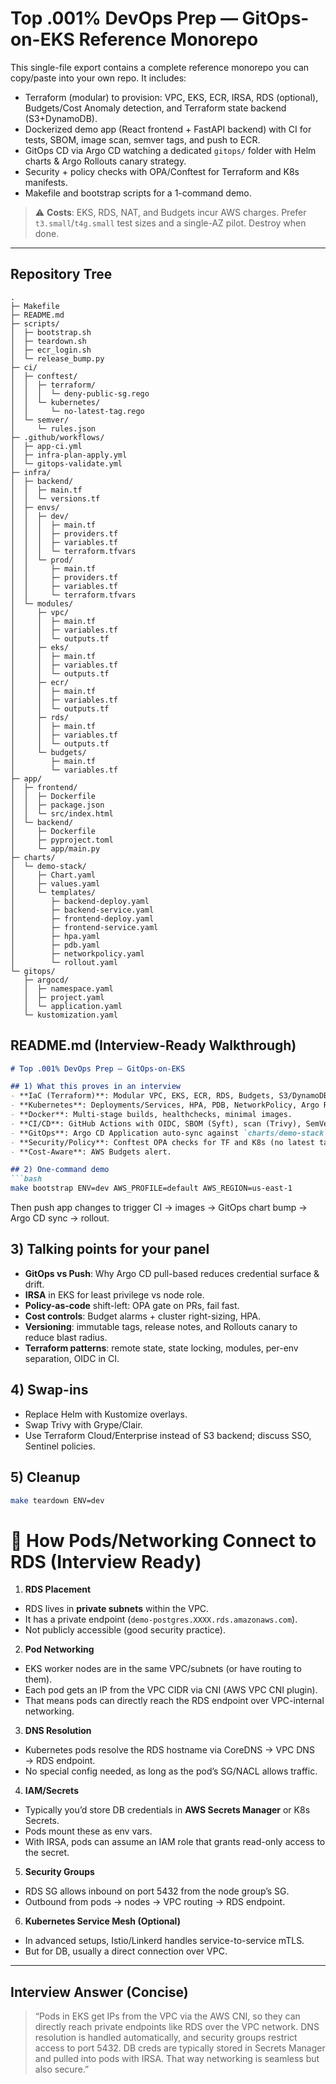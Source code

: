 # Top .001% DevOps Prep — GitOps-on-EKS Reference Monorepo

This single-file export contains a complete reference monorepo you can copy/paste into your own repo. It includes:
- Terraform (modular) to provision: VPC, EKS, ECR, IRSA, RDS (optional), Budgets/Cost Anomaly detection, and Terraform state backend (S3+DynamoDB).
- Dockerized demo app (React frontend + FastAPI backend) with CI for tests, SBOM, image scan, semver tags, and push to ECR.
- GitOps CD via Argo CD watching a dedicated `gitops/` folder with Helm charts & Argo Rollouts canary strategy.
- Security + policy checks with OPA/Conftest for Terraform and K8s manifests.
- Makefile and bootstrap scripts for a 1-command demo.

> ⚠️ **Costs**: EKS, RDS, NAT, and Budgets incur AWS charges. Prefer `t3.small`/`t4g.small` test sizes and a single-AZ pilot. Destroy when done.

---

## Repository Tree

```
.
├─ Makefile
├─ README.md
├─ scripts/
│  ├─ bootstrap.sh
│  ├─ teardown.sh
│  ├─ ecr_login.sh
│  └─ release_bump.py
├─ ci/
│  ├─ conftest/
│  │  ├─ terraform/
│  │  │  └─ deny-public-sg.rego
│  │  └─ kubernetes/
│  │     └─ no-latest-tag.rego
│  └─ semver/
│     └─ rules.json
├─ .github/workflows/
│  ├─ app-ci.yml
│  ├─ infra-plan-apply.yml
│  └─ gitops-validate.yml
├─ infra/
│  ├─ backend/
│  │  ├─ main.tf
│  │  └─ versions.tf
│  ├─ envs/
│  │  ├─ dev/
│  │  │  ├─ main.tf
│  │  │  ├─ providers.tf
│  │  │  ├─ variables.tf
│  │  │  └─ terraform.tfvars
│  │  └─ prod/
│  │     ├─ main.tf
│  │     ├─ providers.tf
│  │     ├─ variables.tf
│  │     └─ terraform.tfvars
│  └─ modules/
│     ├─ vpc/
│     │  ├─ main.tf
│     │  ├─ variables.tf
│     │  └─ outputs.tf
│     ├─ eks/
│     │  ├─ main.tf
│     │  ├─ variables.tf
│     │  └─ outputs.tf
│     ├─ ecr/
│     │  ├─ main.tf
│     │  ├─ variables.tf
│     │  └─ outputs.tf
│     ├─ rds/
│     │  ├─ main.tf
│     │  ├─ variables.tf
│     │  └─ outputs.tf
│     └─ budgets/
│        ├─ main.tf
│        └─ variables.tf
├─ app/
│  ├─ frontend/
│  │  ├─ Dockerfile
│  │  ├─ package.json
│  │  └─ src/index.html
│  └─ backend/
│     ├─ Dockerfile
│     ├─ pyproject.toml
│     └─ app/main.py
├─ charts/
│  └─ demo-stack/
│     ├─ Chart.yaml
│     ├─ values.yaml
│     └─ templates/
│        ├─ backend-deploy.yaml
│        ├─ backend-service.yaml
│        ├─ frontend-deploy.yaml
│        ├─ frontend-service.yaml
│        ├─ hpa.yaml
│        ├─ pdb.yaml
│        ├─ networkpolicy.yaml
│        └─ rollout.yaml
└─ gitops/
   ├─ argocd/
   │  ├─ namespace.yaml
   │  ├─ project.yaml
   │  └─ application.yaml
   └─ kustomization.yaml
```

## README.md (Interview-Ready Walkthrough)

```markdown
# Top .001% DevOps Prep — GitOps-on-EKS

## 1) What this proves in an interview
- **IaC (Terraform)**: Modular VPC, EKS, ECR, RDS, Budgets, S3/DynamoDB TF backend. Workspaces or per-env folders.
- **Kubernetes**: Deployments/Services, HPA, PDB, NetworkPolicy, Argo Rollouts canary.
- **Docker**: Multi-stage builds, healthchecks, minimal images.
- **CI/CD**: GitHub Actions with OIDC, SBOM (Syft), scan (Trivy), SemVer, push to ECR, GitOps update.
- **GitOps**: Argo CD Application auto-sync against `charts/demo-stack` path.
- **Security/Policy**: Conftest OPA checks for TF and K8s (no latest tag, no public SG).
- **Cost-Aware**: AWS Budgets alert.

## 2) One-command demo
```bash
make bootstrap ENV=dev AWS_PROFILE=default AWS_REGION=us-east-1
```
Then push app changes to trigger CI → images → GitOps chart bump → Argo CD sync → rollout.

## 3) Talking points for your panel
- **GitOps vs Push**: Why Argo CD pull-based reduces credential surface & drift.
- **IRSA** in EKS for least privilege vs node role.
- **Policy-as-code** shift-left: OPA gate on PRs, fail fast.
- **Cost controls**: Budget alarms + cluster right-sizing, HPA.
- **Versioning**: immutable tags, release notes, and Rollouts canary to reduce blast radius.
- **Terraform patterns**: remote state, state locking, modules, per-env separation, OIDC in CI.

## 4) Swap-ins
- Replace Helm with Kustomize overlays.
- Swap Trivy with Grype/Clair.
- Use Terraform Cloud/Enterprise instead of S3 backend; discuss SSO, Sentinel policies.

## 5) Cleanup
```bash
make teardown ENV=dev
```
# 📡 How Pods/Networking Connect to RDS (Interview Ready)


1. **RDS Placement**
- RDS lives in **private subnets** within the VPC.
- It has a private endpoint (`demo-postgres.XXXX.rds.amazonaws.com`).
- Not publicly accessible (good security practice).


2. **Pod Networking**
- EKS worker nodes are in the same VPC/subnets (or have routing to them).
- Each pod gets an IP from the VPC CIDR via CNI (AWS VPC CNI plugin).
- That means pods can directly reach the RDS endpoint over VPC-internal networking.


3. **DNS Resolution**
- Kubernetes pods resolve the RDS hostname via CoreDNS → VPC DNS → RDS endpoint.
- No special config needed, as long as the pod’s SG/NACL allows traffic.


4. **IAM/Secrets**
- Typically you’d store DB credentials in **AWS Secrets Manager** or K8s Secrets.
- Pods mount these as env vars.
- With IRSA, pods can assume an IAM role that grants read-only access to the secret.


5. **Security Groups**
- RDS SG allows inbound on port 5432 from the node group’s SG.
- Outbound from pods → nodes → VPC routing → RDS endpoint.


6. **Kubernetes Service Mesh (Optional)**
- In advanced setups, Istio/Linkerd handles service-to-service mTLS.
- But for DB, usually a direct connection over VPC.


---


## Interview Answer (Concise)


> “Pods in EKS get IPs from the VPC via the AWS CNI, so they can directly reach private endpoints like RDS over the VPC network. DNS resolution is handled automatically, and security groups restrict access to port 5432. DB creds are typically stored in Secrets Manager and pulled into pods with IRSA. That way networking is seamless but also secure.”